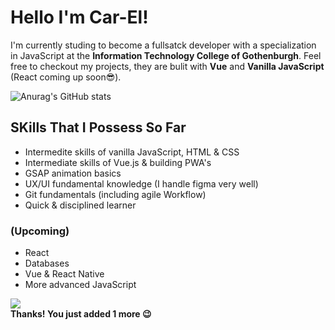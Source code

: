 # Hello I'm Car-El!

I'm currently studing to become a fullsatck developer with a specialization in JavaScript at the **Information Technology College of Gothenburgh**.
Feel free to checkout my projects, they are bulit with **Vue** and **Vanilla JavaScript** (React coming up soon😎).  

![Anurag's GitHub stats](https://github-readme-stats.vercel.app/api?username=Car-ElWilliams&show_icons=true&theme=radical)

## SKills That I Possess So Far
-  Intermedite skills of vanilla JavaScript, HTML & CSS
-  Intermediate skills of Vue.js & building PWA's
-  GSAP animation basics
-  UX/UI fundamental knowledge (I handle figma very well)
-  Git fundamentals (including agile Workflow)
-  Quick & disciplined learner
### (Upcoming)
- React
- Databases
- Vue & React Native 
- More advanced JavaScript




![](https://komarev.com/ghpvc/?username=Car-ElWilliams)\
**Thanks! You just added 1 more 😉**




<!--
**Car-ElWilliams/Car-ElWilliams** is a ✨ _special_ ✨ repository because its `README.md` (this file) appears on your GitHub profile.

Here are some ideas to get you started:

- 🔭 I’m currently working on ...
- 🌱 I’m currently learning ...
- 👯 I’m looking to collaborate on ...
- 🤔 I’m looking for help with ...
- 💬 Ask me about ...
- 📫 How to reach me: ...
-  Pronouns: ...
- ⚡ Fun fact: ...
-->
